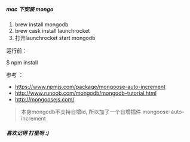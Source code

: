 ##### mac 下安装 mongo
1. brew install mongodb
2. brew cask install launchrocket
3. 打开launchrocket  start mongodb


运行前：

 $ npm install

参考 ：
- https://www.npmjs.com/package/mongoose-auto-increment
- http://www.runoob.com/mongodb/mongodb-tutorial.html
- http://mongoosejs.com/


> 本身mongodb不支持自增id,
所以加了一个自增插件
mongoose-auto-increment


##### 喜欢记得 打星呀 :)
